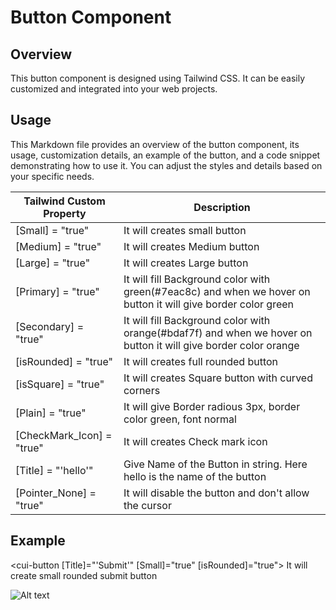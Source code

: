 # Button Component

## Overview
This button component is designed using Tailwind CSS. It can be easily customized and integrated into your web projects.

## Usage
This Markdown file provides an overview of the button component, its usage, customization details, an example of the button, and a code snippet demonstrating how to use it. You can adjust the styles and details based on your specific needs.


| Tailwind Custom Property | Description |
|--------------------------|-------------|
| [Small] = "true" | It will creates small button |
| [Medium] = "true" |It will creates Medium button |
| [Large] = "true" | It will creates Large button |
| [Primary] = "true" | It will fill Background color with green(#7eac8c) and when we hover on button it will give border color green |
| [Secondary] = "true" | It will fill Background color with orange(#bdaf7f) and when we hover on button it will give border color orange |
| [isRounded] = "true" | It will creates full rounded button |
| [isSquare] = "true" | It will creates Square button with curved corners |
| [Plain] = "true" | It will give Border radious 3px, border color green, font normal |
| [CheckMark_Icon] = "true" | It will creates Check mark icon |
| [Title] = "'hello'" | Give Name of the Button in string. Here hello is the name of the button |
| [Pointer_None] = "true" | It will disable the button and don't allow the cursor |

## Example

<cui-button [Title]="'Submit'" [Small]="true" [isRounded]="true"></cui-button>
It will create small rounded submit button 

![Alt text](https://img.freepik.com/free-vector/ballpoint-pen-school-stationary_78370-631.jpg)
